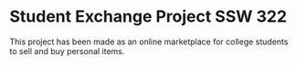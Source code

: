 # Student Exchange Project SSW 322
This project has been made as an online marketplace for college students to sell and buy personal items. 

